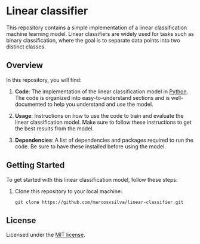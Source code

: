 # Linear classifier

This repository contains a simple implementation of a linear classification machine learning model. Linear classifiers are widely used for tasks such as binary classification, where the goal is to separate data points into two distinct classes.

## Overview

In this repository, you will find:

1. **Code**: The implementation of the linear classification model in [Python](https://www.python.org/). The code is organized into easy-to-understand sections and is well-documented to help you understand and use the model.

3. **Usage**: Instructions on how to use the code to train and evaluate the linear classification model. Make sure to follow these instructions to get the best results from the model.

4. **Dependencies**: A list of dependencies and packages required to run the code. Be sure to have these installed before using the model.

## Getting Started

To get started with this linear classification model, follow these steps:

1. Clone this repository to your local machine:

   ```shell
   git clone https://github.com/marcosvsilva/linear-classifier.git

## License

Licensed under the [MIT license](https://mit-license.org/). 
